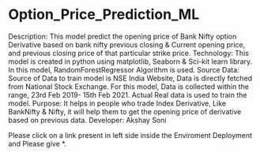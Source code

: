 # Option_Price_Prediction_ML
Description: This model predict the opening price of Bank Nifty option Derivative based on bank nifty previous closing & Current opening price, and previous closing price of that particular strike price.
Technology:  This model is created in python using matplotlib, Seaborn & Sci-kit learn library. In this model, RandomForestRegressor Algorithm is used.
Source Data: Source of Data to train model is NSE India Website, Data is directly fetched from National Stock Exchange. For this model, Data is collected within the range, 23rd Feb 2019- 15th Feb 2021.
Actual Real data is used to train the model.
Purpose: It helps in people who trade Index Derivative, Like BankNifty & Nifty, it will help them to get the opening price of derivative based on previous data.
Developer: Akshay Soni


Please click on a link present in left side inside the Enviroment Deployment and Please give *.
